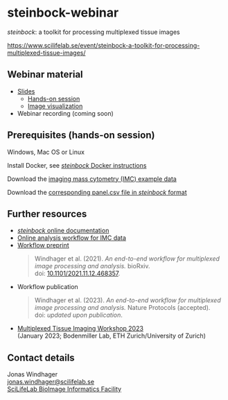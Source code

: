 # steinbock-webinar

_steinbock_: a toolkit for processing multiplexed tissue images

https://www.scilifelab.se/event/steinbock-a-toolkit-for-processing-multiplexed-tissue-images/

## Webinar material

- [Slides](https://docs.google.com/presentation/d/1DXDmayYbQMyU4J6l2ooOEVU5w1QfW64f)
  - [Hands-on session](steinbock.ipynb)
  - [Image visualization](napari.ipynb)
- Webinar recording (coming soon)

## Prerequisites (hands-on session)

Windows, Mac OS or Linux

Install Docker, see [_steinbock_ Docker instructions](https://bodenmillergroup.github.io/steinbock/latest/install-docker/#prerequisites)

Download the [imaging mass cytometry (IMC) example data](https://zenodo.org/record/7575859)

Download the [corresponding panel.csv file in _steinbock_ format](https://zenodo.org/record/7624451/files/panel.csv)

## Further resources

- [_steinbock_ online documentation](https://bodenmillergroup.github.io/steinbock/latest/)
- [Online analysis workflow for IMC data](https://bodenmillergroup.github.io/IMCDataAnalysis/)
- [Workflow preprint](https://www.biorxiv.org/content/10.1101/2021.11.12.468357v1)
  > Windhager et al. (2021). _An end-to-end workflow for multiplexed image processing and analysis._ bioRxiv.  
  > doi: [10.1101/2021.11.12.468357](https://doi.org/10.1101/2021.11.12.468357).
- Workflow publication
  > Windhager et al. (2023). _An end-to-end workflow for multiplexed image processing and analysis._ Nature Protocols (accepted).  
  > doi: _updated upon publication_.
- [Multiplexed Tissue Imaging Workshop 2023](https://github.com/BodenmillerGroup/ImagingWorkshop2023)  
  (January 2023; Bodenmiller Lab, ETH Zurich/University of Zurich)

## Contact details

Jonas Windhager  
[jonas.windhager@scilifelab.se](mailto:jonas.windhager@scilifelab.se)  
[SciLifeLab BioImage Informatics Facility](https://www.scilifelab.se/units/bioimage-informatics/)

